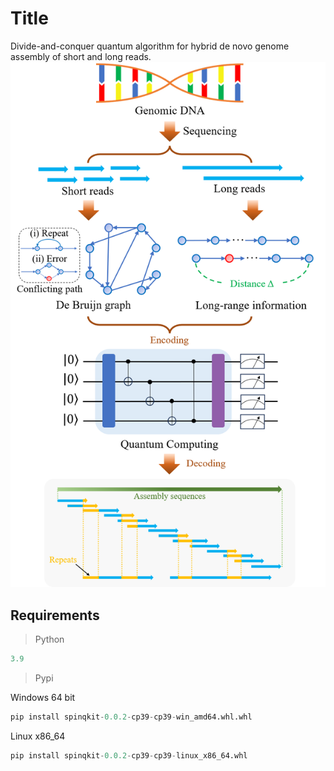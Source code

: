 # Title
Divide-and-conquer quantum algorithm for hybrid de novo genome assembly of short and long reads.
![image](https://github.com/SpinQHi/Divide_and_conquer_quantum_algorithm_for_hybrid_de_novo_genome_assembly_of_short_and_long_reads/blob/main/model.png)
## Requirements
>Python
```python
3.9
```
>Pypi

Windows 64 bit
```python
pip install spinqkit-0.0.2-cp39-cp39-win_amd64.whl.whl
```

Linux x86_64
```python
pip install spinqkit-0.0.2-cp39-cp39-linux_x86_64.whl
```

